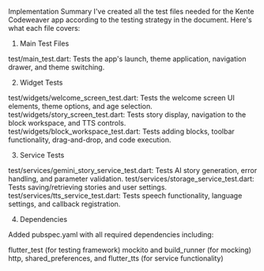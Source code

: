 Implementation Summary
I've created all the test files needed for the Kente Codeweaver app according to the testing strategy in the document. Here's what each file covers:
1. Main Test Files

test/main_test.dart: Tests the app's launch, theme application, navigation drawer, and theme switching.

2. Widget Tests

test/widgets/welcome_screen_test.dart: Tests the welcome screen UI elements, theme options, and age selection.
test/widgets/story_screen_test.dart: Tests story display, navigation to the block workspace, and TTS controls.
test/widgets/block_workspace_test.dart: Tests adding blocks, toolbar functionality, drag-and-drop, and code execution.

3. Service Tests

test/services/gemini_story_service_test.dart: Tests AI story generation, error handling, and parameter validation.
test/services/storage_service_test.dart: Tests saving/retrieving stories and user settings.
test/services/tts_service_test.dart: Tests speech functionality, language settings, and callback registration.

4. Dependencies

Added pubspec.yaml with all required dependencies including:

flutter_test (for testing framework)
mockito and build_runner (for mocking)
http, shared_preferences, and flutter_tts (for service functionality)

